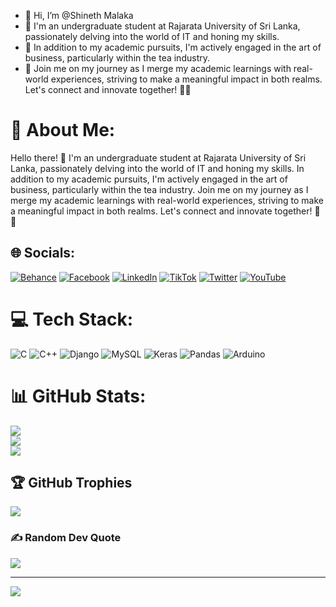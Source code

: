 - 👋 Hi, I’m @Shineth Malaka
- 👀 I'm an undergraduate student at Rajarata University of Sri Lanka, passionately delving into the world of IT and honing my skills. 
- 🌱 In addition to my academic pursuits, I'm actively engaged in the art of business, particularly within the tea industry.
- 💞️ Join me on my journey as I merge my academic learnings with real-world experiences, striving to make a meaningful impact in both realms. Let's connect and innovate together! 🌱✨

# 💫 About Me:
Hello there! 👋 I'm an undergraduate student at Rajarata University of Sri Lanka, passionately delving into the world of IT and honing my skills. In addition to my academic pursuits, I'm actively engaged in the art of business, particularly within the tea industry. Join me on my journey as I merge my academic learnings with real-world experiences, striving to make a meaningful impact in both realms. Let's connect and innovate together! 🌱✨


## 🌐 Socials:
[![Behance](https://img.shields.io/badge/Behance-1769ff?logo=behance&logoColor=white)](https://behance.net/Shinaa) [![Facebook](https://img.shields.io/badge/Facebook-%231877F2.svg?logo=Facebook&logoColor=white)](https://www.facebook.com/shineth.hadaragamagedo) [![LinkedIn](https://img.shields.io/badge/LinkedIn-%230077B5.svg?logo=linkedin&logoColor=white)](https://www.linkedin.com/in/shineth-malaka-9148a5191/?originalSubdomain=lk) [![TikTok](https://img.shields.io/badge/TikTok-%23000000.svg?logo=TikTok&logoColor=white)](https://www.tiktok.com/@shineth_malaka) [![Twitter](https://img.shields.io/badge/Twitter-%231DA1F2.svg?logo=Twitter&logoColor=white)](https://twitter.com/Shinethmalaka) [![YouTube](https://img.shields.io/badge/YouTube-%23FF0000.svg?logo=YouTube&logoColor=white)](https://youtube.com/@UC4LPzvnBjsj9LeDrK6lufrg) 

# 💻 Tech Stack:
![C](https://img.shields.io/badge/c-%2300599C.svg?style=for-the-badge&logo=c&logoColor=white) ![C++](https://img.shields.io/badge/c++-%2300599C.svg?style=for-the-badge&logo=c%2B%2B&logoColor=white) ![Django](https://img.shields.io/badge/django-%23092E20.svg?style=for-the-badge&logo=django&logoColor=white) ![MySQL](https://img.shields.io/badge/mysql-%2300000f.svg?style=for-the-badge&logo=mysql&logoColor=white) ![Keras](https://img.shields.io/badge/Keras-%23D00000.svg?style=for-the-badge&logo=Keras&logoColor=white) ![Pandas](https://img.shields.io/badge/pandas-%23150458.svg?style=for-the-badge&logo=pandas&logoColor=white) ![Arduino](https://img.shields.io/badge/-Arduino-00979D?style=for-the-badge&logo=Arduino&logoColor=white)
# 📊 GitHub Stats:
![](https://github-readme-stats.vercel.app/api?username=Shina98&theme=prussian&hide_border=false&include_all_commits=true&count_private=true)<br/>
![](https://github-readme-streak-stats.herokuapp.com/?user=Shina98&theme=prussian&hide_border=false)<br/>
![](https://github-readme-stats.vercel.app/api/top-langs/?username=Shina98&theme=prussian&hide_border=false&include_all_commits=true&count_private=true&layout=compact)

## 🏆 GitHub Trophies
![](https://github-profile-trophy.vercel.app/?username=Shina98&theme=radical&no-frame=false&no-bg=true&margin-w=4)

### ✍️ Random Dev Quote
![](https://quotes-github-readme.vercel.app/api?type=horizontal&theme=radical)

---
[![](https://visitcount.itsvg.in/api?id=Shina98&icon=0&color=0)](https://visitcount.itsvg.in)


